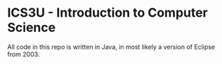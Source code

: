 # ICS3U - Introduction to Computer Science

All code in this repo is written in Java, in most likely a version of Eclipse from 2003. 
